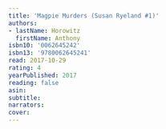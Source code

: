 ```yaml
---
title: 'Magpie Murders (Susan Ryeland #1)'
authors:
- lastName: Horowitz
  firstName: Anthony
isbn10: '0062645242'
isbn13: '9780062645241'
read: 2017-10-29
rating: 4
yearPublished: 2017
reading: false
asin:
subtitle:
narrators:
cover:
---
```

